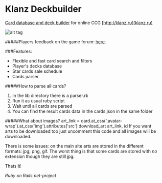 # Klanz Deckbuilder
[Card database and deck builder](https://klanz-deckbuilder.herokuapp.com/) for online CCG [http://klanz.ru](klanz.ru)

![alt tag](http://s010.radikal.ru/i312/1702/85/9d06cb6c9496.png)

#####Players feedback on the game forum: [here](http://klanz.ru/forums/1/topics/30429).

###Features:
* Flexible and fast card search and filters
* Player's decks database
* Star cards sale schedule
* Cards parser

#####How to parse all cards?
1. In the lib directory there is a parser.rb
2. Run it as usual ruby script
3. Wait until all cards are parsed
4. You can find the result cards data in the cards.json in the same folder

#####What about images?
    art_link = card.at_css('.avatar-wrap').at_css('img').attributes['src']
    download_art art_link, id
If you want arts to be downloaded too just uncomment this code and all images will be downloaded.

There is some issues: on the main site arts are stored in the different formats: jpg, png, gif.
The worst thing is that some cards are stored with _no_ extension though they are still jpg.

Thats it!

_Ruby on Rails pet-project_